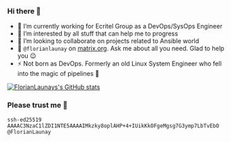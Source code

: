 ### Hi there 👋

- 🔭 I’m currently working for Ecritel Group as a DevOps/SysOps Engineer
- 🌱 I’m interested by all stuff that can help me to progress
- 👯 I’m looking to collaborate on projects related to Ansible world
- 💬 `@florianlaunay` on [matrix.org](https://matrix.org/). Ask me about all you need. Glad to help you 😉
- ⚡ Not born as DevOps. Formerly an old Linux System Engineer who fell into the magic of pipelines 🤯

[![FlorianLaunays's GitHub stats](https://github-readme-stats.vercel.app/api?username=florianlaunay&show_icons=true)](https://github.com/anuraghazra/github-readme-stats)

### Please trust me 🤨

```
ssh-ed25519 AAAAC3NzaC1lZDI1NTE5AAAAIMkzky8oplAHP+4+IUikKkOFgeMgsg7G3ymp7LbTvEbO @FlorianLaunay
```
